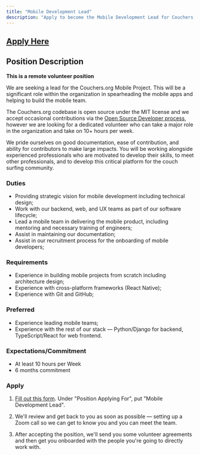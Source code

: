 ```yaml
---
title: "Mobile Development Lead"
description: "Apply to become the Mobile Development Lead for Couchers.org"
---
```


## [Apply Here](/volunteer/form)

## Position Description

**This is a remote volunteer position**

We are seeking a lead for the Couchers.org Mobile Project. This will be a significant role within the organization in spearheading the mobile apps and helping to build the mobile team.

The Couchers.org codebase is open source under the MIT license and we accept occasional contributions via the [Open Source Developer process](/volunteer/open-source-developer), however we are looking for a dedicated volunteer who can take a major role in the organization and take on 10+ hours per week.

We pride ourselves on good documentation, ease of contribution, and ability for contributors to make large impacts. You will be working alongside experienced professionals who are motivated to develop their skills, to meet other professionals, and to develop this critical platform for the couch surfing community.

### Duties

- Providing strategic vision for mobile development including technical design;
- Work with our backend, web, and UX teams as part of our software lifecycle;
- Lead a mobile team in delivering the mobile product, including mentoring and necessary training of engineers;
- Assist in maintaining our documentation;
- Assist in our recruitment process for the onboarding of mobile developers;

### Requirements

- Experience in building mobile projects from scratch including architecture design;
- Experience with cross-platform frameworks (React Native);
- Experience with Git and GitHub;

### Preferred

- Experience leading mobile teams;
- Experience with the rest of our stack — Python/Django for backend, TypeScript/React for web frontend.


### Expectations/Commitment

- At least 10 hours per Week
- 6 months commitment

### Apply

1. [Fill out this form](/volunteer/form). Under "Position Applying For", put "Mobile Development Lead".

2. We'll review and get back to you as soon as possible — setting up a Zoom call so we can get to know you and you can meet the team.

3. After accepting the position, we'll send you some volunteer agreements and then get you onboarded with the people you're going to directly work with.
